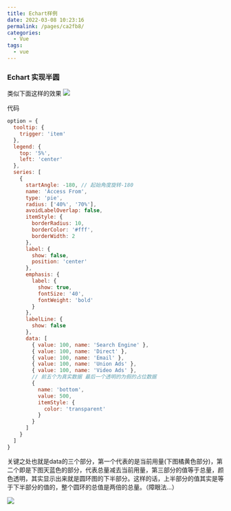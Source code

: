 ```yaml
---
title: Echart样例
date: 2022-03-08 10:23:16
permalink: /pages/ca2fb8/
categories:
  - Vue
tags:
  - vue
---
```


### Echart 实现半圆

类似下面这样的效果
![](https://raw.gitmirror.com/GanChuanYin/picture/main/blog/20220308102605.png)

代码

```js
option = {
  tooltip: {
    trigger: 'item'
  },
  legend: {
    top: '5%',
    left: 'center'
  },
  series: [
    {
      startAngle: -180, // 起始角度旋转-180
      name: 'Access From',
      type: 'pie',
      radius: ['40%', '70%'],
      avoidLabelOverlap: false,
      itemStyle: {
        borderRadius: 10,
        borderColor: '#fff',
        borderWidth: 2
      },
      label: {
        show: false,
        position: 'center'
      },
      emphasis: {
        label: {
          show: true,
          fontSize: '40',
          fontWeight: 'bold'
        }
      },
      labelLine: {
        show: false
      },
      data: [
        { value: 100, name: 'Search Engine' },
        { value: 100, name: 'Direct' },
        { value: 100, name: 'Email' },
        { value: 100, name: 'Union Ads' },
        { value: 100, name: 'Video Ads' },
        // 前五个为真实数据 最后一个透明的为假的占位数据
        {
          name: 'bottom',
          value: 500,
          itemStyle: {
            color: 'transparent'
          }
        }
      ]
    }
  ]
}
```

关键之处也就是data的三个部分，第一个代表的是当前用量(下图橘黄色部分)，第二个即是下图天蓝色的部分，代表总量减去当前用量，第三部分的值等于总量，颜色透明，其实显示出来就是圆环图的下半部分。这样的话，上半部分的值其实是等于下半部分的值的，整个圆环的总值是两倍的总量。（障眼法...）

![](https://raw.gitmirror.com/GanChuanYin/picture/main/blog/20220308102203.png)


